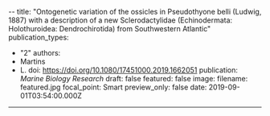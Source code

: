 --
title: "Ontogenetic variation of the ossicles in Pseudothyone belli (Ludwig, 1887) with a description of a new Sclerodactylidae (Echinodermata: Holothuroidea: Dendrochirotida) from Southwestern Atlantic"
publication_types:
  - "2"
authors:
  - Martins
  - L.
doi: https://doi.org/10.1080/17451000.2019.1662051
publication: _Marine Biology Research_
draft: false
featured: false
image:
  filename: featured.jpg
  focal_point: Smart
  preview_only: false
date: 2019-09-01T03:54:00.000Z

---
